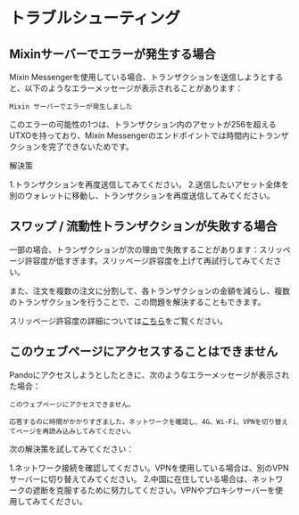 # トラブルシューティング

## Mixinサーバーでエラーが発生する場合

Mixin Messengerを使用している場合、トランザクションを送信しようとすると、以下のようなエラーメッセージが表示されることがあります：

```
Mixin サーバーでエラーが発生しました
```

このエラーの可能性の1つは、トランザクション内のアセットが256を超えるUTXOを持っており、Mixin Messengerのエンドポイントでは時間内にトランザクションを完了できないためです。

解決策

1.トランザクションを再度送信してみてください。
2.送信したいアセット全体を別のウォレットに移動し、トランザクションを再度送信してみてください。

## スワップ / 流動性トランザクションが失敗する場合

一部の場合、トランザクションが次の理由で失敗することがあります：スリッページ許容度が低すぎます。スリッページ許容度を上げて再試行してみてください。

また、注文を複数の注文に分割して、各トランザクションの金額を減らし、複数のトランザクションを行うことで、この問題を解決することもできます。

スリッページ許容度の詳細については[こちら](./trade.md#slippage-tolerance)をご覧ください。

## このウェブページにアクセスすることはできません

Pandoにアクセスしようとしたときに、次のようなエラーメッセージが表示された場合：

```
このウェブページにアクセスできません。

応答するのに時間がかかりすぎました。ネットワークを確認し、4G、Wi-Fi、VPNを切り替えてページを再読み込みしてみてください。
```

次の解決策を試してみてください：

1.ネットワーク接続を確認してください。VPNを使用している場合は、別のVPNサーバーに切り替えてみてください。
2.中国に在住している場合は、ネットワークの遮断を克服するために努力してください。VPNやプロキシサーバーを使用してみてください。
